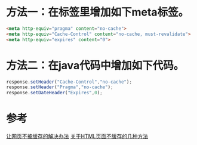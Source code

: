# 方法一：在标签里增加如下meta标签。

```html
<meta http-equiv="pragma" content="no-cache">
<meta http-equiv="Cache-Control" content="no-cache, must-revalidate">
<meta http-equiv="expires" content="0">
```

# 方法二：在java代码中增加如下代码。

```javascript
response.setHeader("Cache-Control","no-cache"); 
response.setHeader("Pragma","no-cache"); 
response.setDateHeader("Expires",0); 
```

# 参考

[让网页不被缓存的解决办法](https://www.cnblogs.com/firstdream/p/6650042.html)
[关于HTML页面不缓存的几种方法](https://blog.csdn.net/qq_33949023/article/details/111070365)
